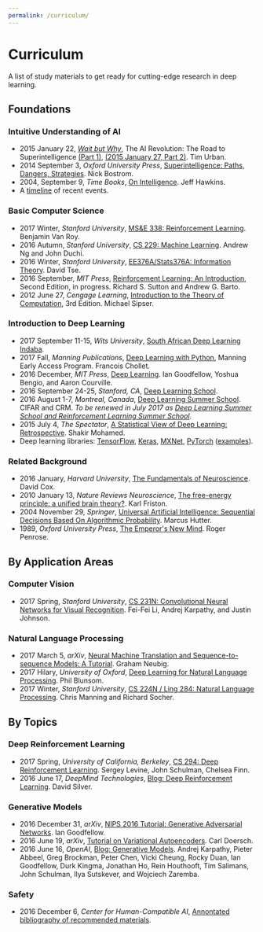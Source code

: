 ```yaml
---
permalink: /curriculum/
---
```

# Curriculum

A list of study materials to get ready for cutting-edge research in deep learning.

## Foundations

### Intuitive Understanding of AI

* 2015 January 22, *[Wait but Why](http://waitbutwhy.com/)*, The AI Revolution: The Road to Superintelligence [(Part 1)](http://waitbutwhy.com/2015/01/artificial-intelligence-revolution-1.html), [(2015 January 27, Part 2)](http://waitbutwhy.com/2015/01/artificial-intelligence-revolution-2.html). Tim Urban.
* 2014 September 3, *Oxford University Press*, [Superintelligence: Paths, Dangers, Strategies](https://www.amazon.com/Superintelligence-Dangers-Strategies-Nick-Bostrom/dp/0199678111). Nick Bostrom.
* 2004, September 9, *Time Books*, [On Intelligence](https://www.amazon.com/Intelligence-Jeff-Hawkins/dp/0805074562). Jeff Hawkins.
* A [timeline](http://realai.org/curriculum/timeline.html) of recent events.

### Basic Computer Science

* 2017 Winter, *Stanford University*, [MS&E 338: Reinforcement Learning](https://web.stanford.edu/class/msande338/). Benjamin Van Roy.
* 2016 Autumn, *Stanford University*, [CS 229: Machine Learning](http://cs229.stanford.edu/). Andrew Ng and John Duchi.
* 2016 Winter, *Stanford University*, [EE376A/Stats376A: Information Theory](http://web.stanford.edu/class/ee376a/). David Tse.
* 2016 September, *MIT Press*, [Reinforcement Learning: An Introduction](http://incompleteideas.net/sutton/book/the-book-2nd.html), Second Edition, in progress. Richard S. Sutton and Andrew G. Barto.
* 2012 June 27, *Cengage Learning*, [Introduction to the Theory of Computation](https://www.amazon.com/Introduction-Theory-Computation-Michael-Sipser/dp/113318779X), 3rd Edition. Michael Sipser.

### Introduction to Deep Learning

* 2017 September 11-15, *Wits University*, [South African Deep Learning Indaba](http://www.deeplearningindaba.com/).
* 2017 Fall, *Manning Publications*, [Deep Learning with Python](https://www.manning.com/books/deep-learning-with-python), Manning Early Access Program. Francois Chollet.
* 2016 December, *MIT Press*, [Deep Learning](http://www.deeplearningbook.org/). Ian Goodfellow, Yoshua Bengio, and Aaron Courville.
* 2016 September 24-25, *Stanford, CA*, [Deep Learning School](https://www.bayareadlschool.org/).
* 2016 August 1-7, *Montreal, Canada*, [Deep Learning Summer School](https://sites.google.com/site/deeplearningsummerschool2016/). CIFAR and CRM. *To be renewed in July 2017 as [Deep Learning Summer School and Reinforcement Learning Summer School](https://mila.umontreal.ca/en/cours/deep-learning-summer-school-2017/)*.
* 2015 July 4, *The Spectator*, [A Statistical View of Deep Learning: Retrospective](http://blog.shakirm.com/2015/07/a-statistical-view-of-deep-learning-retrospective/). Shakir Mohamed.
* Deep learning libraries: [TensorFlow](https://www.tensorflow.org/), [Keras](https://keras.io/), [MXNet](http://mxnet.io/), [PyTorch](http://pytorch.org/) ([examples](https://github.com/yunjey/pytorch-tutorial/blob/master/README.md)).

### Related Background

* 2016 January, *Harvard University*, [The Fundamentals of Neuroscience](https://www.mcb80x.org/). David Cox.
* 2010 January 13, *Nature Reviews Neuroscience*, [The free-energy principle: a unified brain theory?](http://www.fil.ion.ucl.ac.uk/~karl/The%20free-energy%20principle%20A%20unified%20brain%20theory.pdf). Karl Friston.
* 2004 November 29, *Springer*, [Universal Artificial Intelligence: Sequential Decisions Based On Algorithmic Probability](https://www.amazon.com/gp/product/3540221395). Marcus Hutter.
* 1989, *Oxford University Press*, [The Emperor's New Mind](https://www.amazon.com/Emperors-New-Mind-Concerning-Computers/dp/0192861980). Roger Penrose.

## By Application Areas

### Computer Vision

* 2017 Spring, *Stanford University*, [CS 231N: Convolutional Neural Networks for Visual Recognition](http://cs231n.stanford.edu/). Fei-Fei Li, Andrej Karpathy, and Justin Johnson.

### Natural Language Processing

* 2017 March 5, *arXiv*, [Neural Machine Translation and Sequence-to-sequence Models: A Tutorial](https://arxiv.org/abs/1703.01619). Graham Neubig.
* 2017 Hilary, *University of Oxford*, [Deep Learning for Natural Language Processing](https://github.com/oxford-cs-deepnlp-2017/lectures). Phil Blunsom.
* 2017 Winter, *Stanford University*, [CS 224N / Ling 284: Natural Language Processing](http://web.stanford.edu/class/cs224n/). Chris Manning and Richard Socher.

## By Topics

### Deep Reinforcement Learning

* 2017 Spring, *University of California, Berkeley*, [CS 294: Deep Reinforcement Learning](http://rll.berkeley.edu/deeprlcourse/). Sergey Levine, John Schulman, Chelsea Finn.
* 2016 June 17, *DeepMind Technologies*, [Blog: Deep Reinforcement Learning](https://deepmind.com/blog/deep-reinforcement-learning/). David Silver.

### Generative Models

* 2016 December 31, *arXiv*, [NIPS 2016 Tutorial: Generative Adversarial Networks](https://arxiv.org/abs/1701.00160). Ian Goodfellow.
* 2016 June 19, *arXiv*, [Tutorial on Variational Autoencoders](https://arxiv.org/abs/1606.05908). Carl Doersch.
* 2016 June 16, *OpenAI*, [Blog: Generative Models](https://openai.com/blog/generative-models/). Andrej Karpathy, Pieter Abbeel, Greg Brockman, Peter Chen, Vicki Cheung, Rocky Duan, Ian Goodfellow, Durk Kingma, Jonathan Ho, Rein Houthooft, Tim Salimans, John Schulman, Ilya Sutskever, and Wojciech Zaremba.

### Safety

* 2016 December 6, *Center for Human-Compatible AI*, [Annontated bibliography of recommended materials](http://humancompatible.ai/bibliography).
